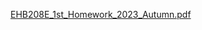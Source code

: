 [EHB208E_1st_Homework_2023_Autumn.pdf](https://github.com/uxino/ITU-Linked-List-Homework-in-C/files/13403232/EHB208E_1st_Homework_2023_Autumn.pdf)
